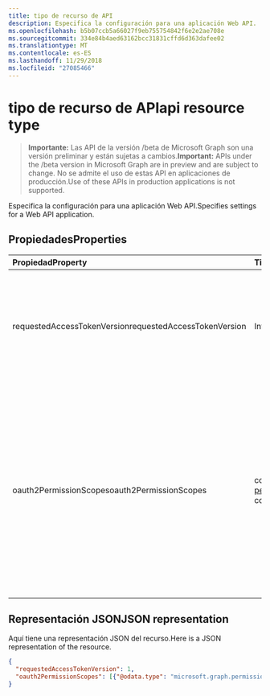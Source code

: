 ```yaml
---
title: tipo de recurso de API
description: Especifica la configuración para una aplicación Web API.
ms.openlocfilehash: b5b07ccb5a66027f9eb755754842f6e2e2ae708e
ms.sourcegitcommit: 334e84b4aed63162bcc31831cffd6d363dafee02
ms.translationtype: MT
ms.contentlocale: es-ES
ms.lasthandoff: 11/29/2018
ms.locfileid: "27085466"
---
```

# <a name="api-resource-type"></a><span data-ttu-id="5af01-103">tipo de recurso de API</span><span class="sxs-lookup"><span data-stu-id="5af01-103">api resource type</span></span>

> <span data-ttu-id="5af01-104">**Importante:** Las API de la versión /beta de Microsoft Graph son una versión preliminar y están sujetas a cambios.</span><span class="sxs-lookup"><span data-stu-id="5af01-104">**Important:** APIs under the /beta version in Microsoft Graph are in preview and are subject to change.</span></span> <span data-ttu-id="5af01-105">No se admite el uso de estas API en aplicaciones de producción.</span><span class="sxs-lookup"><span data-stu-id="5af01-105">Use of these APIs in production applications is not supported.</span></span>

<span data-ttu-id="5af01-106">Especifica la configuración para una aplicación Web API.</span><span class="sxs-lookup"><span data-stu-id="5af01-106">Specifies settings for a Web API application.</span></span>

## <a name="properties"></a><span data-ttu-id="5af01-107">Propiedades</span><span class="sxs-lookup"><span data-stu-id="5af01-107">Properties</span></span>

| <span data-ttu-id="5af01-108">Propiedad</span><span class="sxs-lookup"><span data-stu-id="5af01-108">Property</span></span> | <span data-ttu-id="5af01-109">Tipo</span><span class="sxs-lookup"><span data-stu-id="5af01-109">Type</span></span> | <span data-ttu-id="5af01-110">Descripción</span><span class="sxs-lookup"><span data-stu-id="5af01-110">Description</span></span> |
|:---------------|:--------|:----------|
|<span data-ttu-id="5af01-111">requestedAccessTokenVersion</span><span class="sxs-lookup"><span data-stu-id="5af01-111">requestedAccessTokenVersion</span></span>|<span data-ttu-id="5af01-112">Int32</span><span class="sxs-lookup"><span data-stu-id="5af01-112">Int32</span></span>| <span data-ttu-id="5af01-113">Especifica la versión de token de acceso aceptados para el recurso de API actual.</span><span class="sxs-lookup"><span data-stu-id="5af01-113">Specifies the accepted access token version for the current API resource.</span></span> <span data-ttu-id="5af01-114">Los valores posibles son 1 ó 2.</span><span class="sxs-lookup"><span data-stu-id="5af01-114">Possible values are 1 or 2.</span></span>  |
|<span data-ttu-id="5af01-115">oauth2PermissionScopes</span><span class="sxs-lookup"><span data-stu-id="5af01-115">oauth2PermissionScopes</span></span>|<span data-ttu-id="5af01-116">colección de [permissionScope](permissionscope.md)</span><span class="sxs-lookup"><span data-stu-id="5af01-116">[permissionScope](permissionscope.md) collection</span></span>| <span data-ttu-id="5af01-117">La colección de los ámbitos de permiso de OAuth 2.0 que expone la web de aplicación de la API (recurso) a las aplicaciones cliente.</span><span class="sxs-lookup"><span data-stu-id="5af01-117">The collection of OAuth 2.0 permission scopes that the web API (resource) application exposes to client applications.</span></span> <span data-ttu-id="5af01-118">Estos ámbitos de permisos pueden concederse a las aplicaciones cliente durante su consentimiento.</span><span class="sxs-lookup"><span data-stu-id="5af01-118">These permission scopes may be granted to client applications during consent.</span></span> |

## <a name="json-representation"></a><span data-ttu-id="5af01-119">Representación JSON</span><span class="sxs-lookup"><span data-stu-id="5af01-119">JSON representation</span></span>
<span data-ttu-id="5af01-120">Aquí tiene una representación JSON del recurso.</span><span class="sxs-lookup"><span data-stu-id="5af01-120">Here is a JSON representation of the resource.</span></span>

<!-- {
  "blockType": "resource",
  "optionalProperties": [

  ],
  "@odata.type": "microsoft.graph.api"
}-->

```json
{
  "requestedAccessTokenVersion": 1,
  "oauth2PermissionScopes": [{"@odata.type": "microsoft.graph.permissionScope"}]
}

```


<!-- uuid: 8fcb5dbc-d5aa-4681-8e31-b001d5168d79
2015-10-25 14:57:30 UTC -->
<!-- {
  "type": "#page.annotation",
  "description": "api resource",
  "keywords": "",
  "section": "documentation",
  "tocPath": ""
}-->